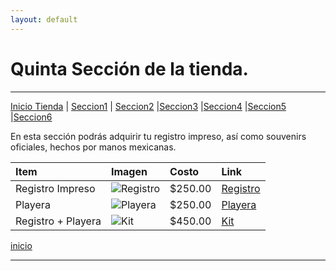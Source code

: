 ```yaml
---
layout: default
---
```


# Quinta Sección de la tienda.
***
[Inicio Tienda](./p_tienda.md) | [Seccion1](./p_t_seccion1.md) | [Seccion2](./p_t_seccion2.md) |[Seccion3](./p_t_seccion3.md) |[Seccion4](./p_t_seccion4.md) |[Seccion5](./p_t_seccion5.md) |[Seccion6](./p_t_seccion6.md)

En esta sección podrás adquirir tu registro impreso, así como souvenirs oficiales, hechos por manos mexicanas.

| Item| Imagen| Costo| Link|
|:-------------|:------------------|:------|:----|
| Registro Impreso| ![Registro](https://http2.mlstatic.com/D_NQ_NP_678250-MLM40208342119_122019-O.jpg)| $250.00| [Registro](https://www.google.com)|
| Playera | ![Playera](https://images.rappi.com.mx/products/981674169-1623086696415.jpg?d=240x240)| $250.00| [Playera](https://www.google.com)|
| Registro + Playera | ![Kit](https://pbs.twimg.com/profile_images/3406596174/039381fd4130b410b79e076a1375a42f.jpeg) | $450.00|[Kit](https://www.google.com)|

[inicio](./)

***
